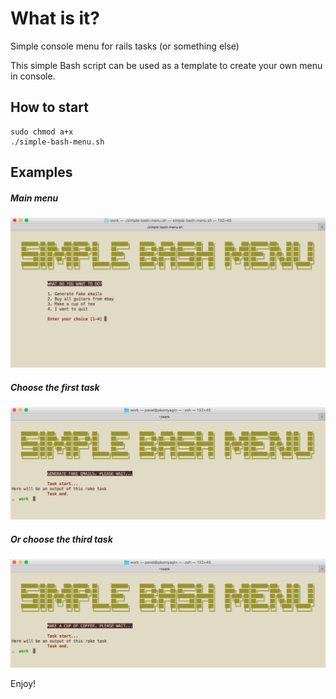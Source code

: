 # What is it?

Simple console menu for rails tasks (or something else)

This simple Bash script can be used as a template to create your own menu in console.

## How to start

```shell
sudo chmod a+x
./simple-bash-menu.sh
```

## Examples

##### Main menu

![Main menu](/screenshots/main_menu.png)

##### Choose the first task

![Generate fake emails](/screenshots/generate_fake_emails.png)

##### Or choose the third task

![Make a cup of tea](/screenshots/make_a_cup_of_tea.png)

Enjoy!
